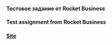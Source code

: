 #### Тестовое задание от Rocket Business
#### Test assignment from Rocket Business
#### [Site](https://rocket-business-test.000webhostapp.com)
